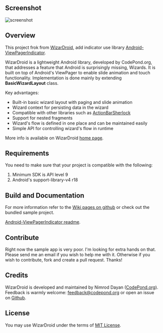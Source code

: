 Screenshot
---
![screenshot](https://raw.github.com/denny0223/WizarDroid/master/screenshot.png)

Overview
--------

This project frok from [WizarDroid](https://github.com/Nimrodda/WizarDroid), add indicator use library [Android-ViewPagerIndicator](https://github.com/JakeWharton/Android-ViewPagerIndicator).

WizarDroid is a lightweight Android library, developed by CodePond.org, that addresses a feature that Android is surprisingly missing, Wizards. It is built on top of Android's ViewPager to enable slide animation and touch functionality.
Implementation is done mainly by extending __BasicWizardLayout__ class.

Key advantages:

* Built-in basic wizard layout with paging and slide animation
* Wizard context for persisting data in the wizard
* Compatible with other libraries such as [ActionBarSherlock](http://actionbarsherlock.com/)
* Support for nested fragments
* Wizard's flow is defined in one place and can be maintained easily
* Simple API for controlling wizard's flow in runtime 


More info is available on WizarDroid [home page](http://wizardroid.codepond.org). 

Requirements
------------

You need to make sure that your project is compatible with the following:

1.	Minimum SDK is API level 9
2.	Android's support-library-v4 r18


Build and Documentation
-----------------------

For more information refer to the [Wiki pages on github](https://github.com/Nimrodda/WizarDroid/wiki) or check out the bundled sample project.

[Android-ViewPagerIndicator readme](https://github.com/JakeWharton/Android-ViewPagerIndicator/blob/master/README.md).

Contribute
----------

Right now the sample app is very poor. I'm looking for extra hands on that.
Please send me an email if you wish to help me with it.
Otherwise if you wish to contribute, fork and create a pull request.
Thanks!

Credits
-------
WizarDroid is developed and maintained by Nimrod Dayan ([CodePond.org](http://www.codepond.org)).
Feedback is warmly welcome: feedback@codepond.org or open an issue on [Github](https://github.com/Nimrodda/WizarDroid/issues).

License
-------
You may use WizarDroid under the terms of [MIT License](https://github.com/Nimrodda/WizarDroid/blob/master/license).
    


